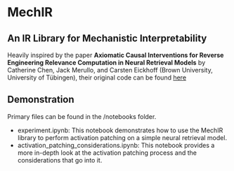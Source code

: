 # MechIR

## An IR Library for Mechanistic Interpretability

Heavily inspired by the paper **Axiomatic Causal Interventions for Reverse Engineering Relevance Computation in Neural Retrieval Models** by Catherine Chen, Jack Merullo, and Carsten Eickhoff (Brown University, University of Tübingen), their original code can be found [here](https://github.com/catherineschen/axiomatic-ir-interventions/tree/main)

## Demonstration

Primary files can be found in the /notebooks folder. 

* experiment.ipynb: This notebook demonstrates how to use the MechIR library to perform activation patching on a simple neural retrieval model. 
* activation_patching_considerations.ipynb: This notebook provides a more in-depth look at the activation patching process and the considerations that go into it.